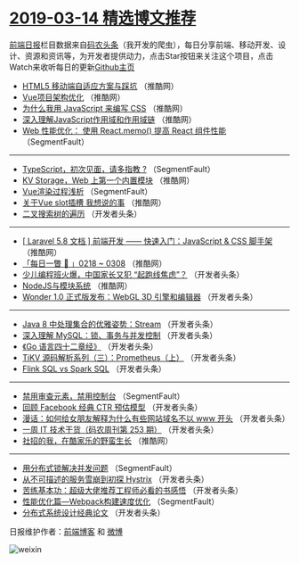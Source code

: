 # [2019-03-14 精选博文推荐](http://hao.caibaojian.com/date/2019/03/14)

[前端日报](http://caibaojian.com/c/news)栏目数据来自[码农头条](http://hao.caibaojian.com/)（我开发的爬虫），每日分享前端、移动开发、设计、资源和资讯等，为开发者提供动力，点击Star按钮来关注这个项目，点击Watch来收听每日的更新[Github主页](https://github.com/kujian/frontendDaily)
* [HTML5 移动端自适应方案与踩坑](http://hao.caibaojian.com/103691.html) （推酷网）
* [Vue项目架构优化](http://hao.caibaojian.com/103689.html) （推酷网）
* [为什么我用 JavaScript 来编写 CSS](http://hao.caibaojian.com/103694.html) （推酷网）
* [深入理解JavaScript作用域和作用域链](http://hao.caibaojian.com/103699.html) （推酷网）
* [Web 性能优化： 使用 React.memo() 提高 React 组件性能](http://hao.caibaojian.com/103607.html) （SegmentFault）

***
* [TypeScript，初次见面，请多指教 ?](http://hao.caibaojian.com/103609.html) （SegmentFault）
* [KV Storage，Web 上第一个内置模块](http://hao.caibaojian.com/103677.html) （推酷网）
* [Vue渲染过程浅析](http://hao.caibaojian.com/103601.html) （SegmentFault）
* [关于Vue slot插槽 我想说的事](http://hao.caibaojian.com/103678.html) （推酷网）
* [二叉搜索树的遍历](http://hao.caibaojian.com/103640.html) （开发者头条）

***
* [[ Laravel 5.8 文档 ] 前端开发 —— 快速入门：JavaScript &amp; CSS 脚手架](http://hao.caibaojian.com/103697.html) （推酷网）
* [「每日一瞥 📰 」0218 ~ 0308](http://hao.caibaojian.com/103682.html) （推酷网）
* [少儿编程班火爆，中国家长又犯 “起跑线焦虑”？](http://hao.caibaojian.com/103641.html) （开发者头条）
* [NodeJS与模块系统](http://hao.caibaojian.com/103698.html) （推酷网）
* [Wonder 1.0 正式版发布：WebGL 3D 引擎和编辑器](http://hao.caibaojian.com/103642.html) （开发者头条）

***
* [Java 8 中处理集合的优雅姿势：Stream](http://hao.caibaojian.com/103618.html) （开发者头条）
* [深入理解 MySQL：锁、事务与并发控制](http://hao.caibaojian.com/103620.html) （开发者头条）
* [《Go 语言四十二章经》](http://hao.caibaojian.com/103621.html) （开发者头条）
* [TiKV 源码解析系列（三）：Prometheus（上）](http://hao.caibaojian.com/103661.html) （开发者头条）
* [Flink SQL vs Spark SQL](http://hao.caibaojian.com/103636.html) （开发者头条）

***
* [禁用审查元素，禁用控制台](http://hao.caibaojian.com/103611.html) （SegmentFault）
* [回顾 Facebook 经典 CTR 预估模型](http://hao.caibaojian.com/103647.html) （开发者头条）
* [漫话：如何给女朋友解释为什么有些网站域名不以 www 开头](http://hao.caibaojian.com/103622.html) （开发者头条）
* [一周 IT 技术干货（码农周刊第 253 期）](http://hao.caibaojian.com/103637.html) （开发者头条）
* [社招的我，在酷家乐的野蛮生长](http://hao.caibaojian.com/103692.html) （推酷网）

***
* [用分布式锁解决并发问题](http://hao.caibaojian.com/103612.html) （SegmentFault）
* [从不可描述的服务雪崩到初探 Hystrix](http://hao.caibaojian.com/103648.html) （开发者头条）
* [苦练基本功：超级大佬推荐工程师必看的书感悟](http://hao.caibaojian.com/103624.html) （开发者头条）
* [性能优化篇&#8212;Webpack构建速度优化](http://hao.caibaojian.com/103602.html) （SegmentFault）
* [分布式系统设计经典论文](http://hao.caibaojian.com/103638.html) （开发者头条）

日报维护作者：[前端博客](http://caibaojian.com/) 和 [微博](http://caibaojian.com/go/weibo)

![weixin](https://user-images.githubusercontent.com/3055447/38468989-651132ac-3b80-11e8-8e6b-15122322a9d7.png)